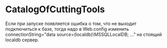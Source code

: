 # CatalogOfCuttingTools
Если при запуске появляется ошибка о том, что не выходит подключиться к базе, тогда надо в Web.config изменить
сonnectionString="data source=(localdb)\MSSQLLocalDB; ..." на стоящий localdb сервер.
